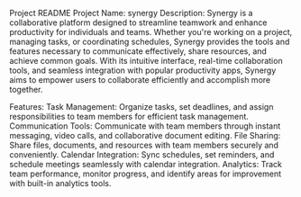
Project README
Project Name: synergy
Description:
Synergy is a collaborative platform designed to streamline teamwork and enhance productivity for individuals and teams. Whether you're working on a project, managing tasks, or coordinating schedules, Synergy provides the tools and features necessary to communicate effectively, share resources, and achieve common goals. With its intuitive interface, real-time collaboration tools, and seamless integration with popular productivity apps, Synergy aims to empower users to collaborate efficiently and accomplish more together.

Features:
Task Management: Organize tasks, set deadlines, and assign responsibilities to team members for efficient task management.
Communication Tools: Communicate with team members through instant messaging, video calls, and collaborative document editing.
File Sharing: Share files, documents, and resources with team members securely and conveniently.
Calendar Integration: Sync schedules, set reminders, and schedule meetings seamlessly with calendar integration.
Analytics: Track team performance, monitor progress, and identify areas for improvement with built-in analytics tools.